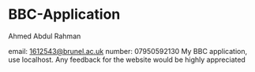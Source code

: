 # BBC-Application
Ahmed Abdul Rahman



email: 1612543@brunel.ac.uk
number: 07950592130
My BBC application, use localhost.
Any feedback for the website would be highly appreciated
